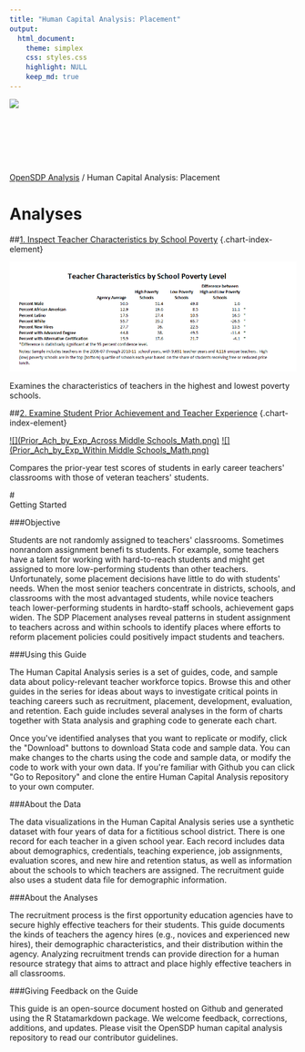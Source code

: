 ```yaml
---
title: "Human Capital Analysis: Placement"
output: 
  html_document:
    theme: simplex
    css: styles.css
    highlight: NULL
    keep_md: true
---
```


<div class="navbar navbar-default navbar-fixed-top" id="logo">
<div class="container">
<img src="OpenSDP-Banner_crimson.jpg" style="display: block; margin: 0 auto; height: 115px;">
</div>
</div>

[OpenSDP Analysis](http://opensdp.github.io./analysis)  /  Human Capital Analysis: Placement

# Analyses

##[1. Inspect Teacher Characteristics by School Poverty](Teacher_Char_by_School_Poverty.html) {.chart-index-element}

[![](Teacher_Char_by_School_Poverty.png)](Teacher_Char_by_School_Poverty.html)

Examines the characteristics of teachers in the highest and lowest poverty schools. 

##[2. Examine Student Prior Achievement and Teacher Experience](Prior_Ach_by_Exp.html) {.chart-index-element}

[![](Prior_Ach_by_Exp_Across Middle Schools_Math.png)](Prior_Ach_by_Exp.html)
[![](Prior_Ach_by_Exp_Within Middle Schools_Math.png)](Prior_Ach_by_Exp.html)

Compares the prior-year test scores of students in early career teachers' classrooms with those of veteran teachers' students. 


#<br style="clear:both">Getting Started

###Objective

Students are not randomly assigned to teachers' classrooms. Sometimes nonrandom assignment benefi ts
students. For example, some teachers have a talent for working with hard-to-reach students and might get
assigned to more low-performing students than other teachers. Unfortunately, some placement decisions
have little to do with students' needs. When the most senior teachers concentrate in districts, schools, and
classrooms with the most advantaged students, while novice teachers teach lower-performing students in hardto-staff
schools, achievement gaps widen. The SDP Placement analyses reveal patterns in student assignment
to teachers across and within schools to identify places where efforts to reform placement policies could
positively impact students and teachers. 

###Using this Guide

The Human Capital Analysis series is a set of guides, code, and sample data about policy-relevant teacher workforce topics. Browse this and other guides in the series for ideas about ways to investigate critical points in teaching careers such as recruitment, placement, development, evaluation, and retention. Each guide includes several analyses in the form of charts together with Stata analysis and graphing code to generate each chart.

Once you've identified analyses that you want to replicate or modify, click the "Download" buttons to download Stata code and sample data. You can make changes to the charts using the code and sample data, or modify the code to work with your own data. If you're familiar with Github you can click "Go to Repository" and clone the entire Human Capital Analysis repository to your own computer.

###About the Data

The data visualizations in the Human Capital Analysis series use a synthetic dataset with four years of data for a fictitious school district. There is one record for each teacher in a given school year. Each record includes data about demographics, credentials, teaching experience, job assignments, evaluation scores, and new hire and retention status, as well as information about the schools to which teachers are assigned. The recruitment guide also uses a student data file for demographic information.

###About the Analyses

The recruitment process is the first opportunity education agencies have to secure highly effective teachers for their students. This guide documents the kinds of teachers the agency hires (e.g., novices and experienced new hires), their demographic characteristics, and their distribution within the agency. Analyzing recruitment trends can provide direction for a human resource strategy that aims to attract and place highly effective teachers in all classrooms.

###Giving Feedback on the Guide

This guide is an open-source document hosted on Github and generated using the R Statamarkdown package. We welcome feedback, corrections, additions, and updates. Please visit the OpenSDP human capital analysis repository to read our contributor guidelines.
